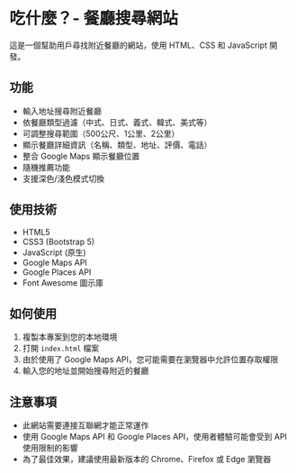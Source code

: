 # 吃什麼？- 餐廳搜尋網站

這是一個幫助用戶尋找附近餐廳的網站，使用 HTML、CSS 和 JavaScript 開發。

## 功能

- 輸入地址搜尋附近餐廳
- 依餐廳類型過濾（中式、日式、義式、韓式、美式等）
- 可調整搜尋範圍（500公尺、1公里、2公里）
- 顯示餐廳詳細資訊（名稱、類型、地址、評價、電話）
- 整合 Google Maps 顯示餐廳位置
- 隨機推薦功能
- 支援深色/淺色模式切換

## 使用技術

- HTML5
- CSS3 (Bootstrap 5)
- JavaScript (原生)
- Google Maps API
- Google Places API
- Font Awesome 圖示庫

## 如何使用

1. 複製本專案到您的本地環境
2. 打開 `index.html` 檔案
3. 由於使用了 Google Maps API，您可能需要在瀏覽器中允許位置存取權限
4. 輸入您的地址並開始搜尋附近的餐廳

## 注意事項

- 此網站需要連接互聯網才能正常運作
- 使用 Google Maps API 和 Google Places API，使用者體驗可能會受到 API 使用限制的影響
- 為了最佳效果，建議使用最新版本的 Chrome、Firefox 或 Edge 瀏覽器